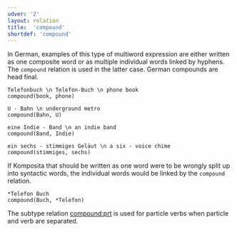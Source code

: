 ```yaml
---
udver: '2'
layout: relation
title:  'compound'
shortdef: 'compound'
---
```


In German, examples of this type of multiword expression are either written
as one composite word or as multiple individual words linked by hyphens.
The `compound` relation is used in the latter case. German compounds are head final.

~~~ sdparse
Telefonbuch \n Telefon-Buch \n phone book
compound(book, phone)
~~~

~~~ sdparse
U - Bahn \n underground metro
compound(Bahn, U)
~~~

~~~ sdparse
eine Indie - Band \n an indie band
compound(Band, Indie)
~~~

~~~ sdparse
ein sechs - stimmiges Geläut \n a six - voice chime
compound(stimmiges, sechs)
~~~

If Komposita that should be written as one word were to be wrongly split up into syntactic words,
the individual words would be linked by the `compound` relation.

~~~ sdparse
*Telefon Buch
compound(Buch, *Telefon)
~~~

The subtype relation [compound:prt]() is used for particle verbs when
particle and verb are separated.
<!-- Interlanguage links updated Čt lis 12 09:43:18 CET 2020 -->
